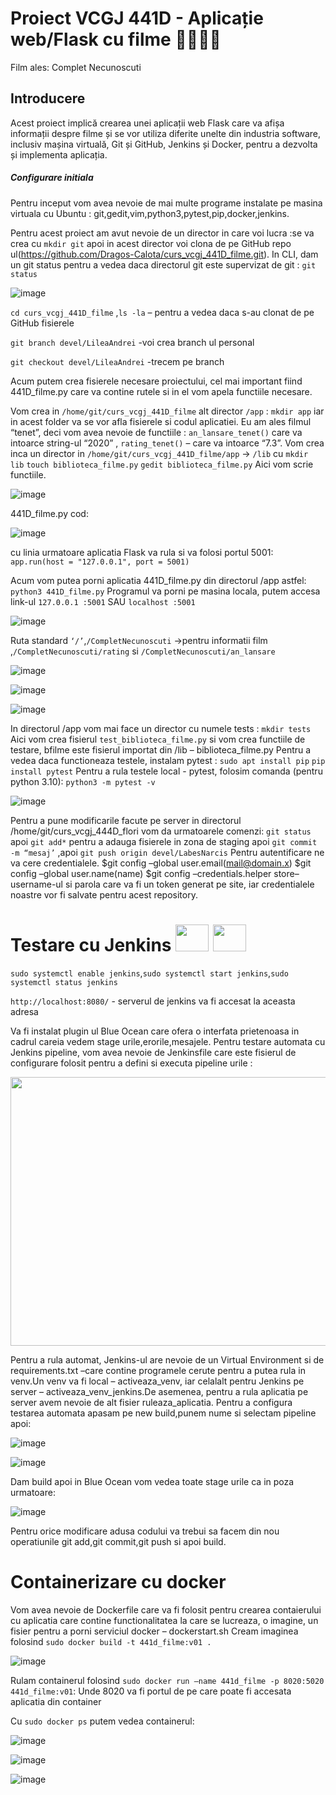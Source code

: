 # Proiect VCGJ 441D - Aplicație web/Flask cu filme 🎥🎥🎥🎥
Film ales: Complet Necunoscuti

## Introducere
Acest proiect implică crearea unei aplicații web Flask care va afișa informații despre filme și se vor utiliza diferite unelte din industria software, inclusiv mașina virtuală, Git și GitHub, Jenkins și Docker, pentru a dezvolta și implementa aplicația.

##### Configurare initiala

Pentru inceput vom avea nevoie de mai multe programe instalate pe masina virtuala cu Ubuntu : git,gedit,vim,python3,pytest,pip,docker,jenkins.

Pentru acest proiect am avut nevoie de un director in care voi lucra :se va crea cu
`mkdir git` apoi in acest director voi clona de pe GitHub repo ul(https://github.com/Dragos-Calota/curs_vcgj_441D_filme.git). 
In CLI, dam un git status pentru a vedea daca directorul git este supervizat de git : `git status`

![image](https://github.com/Dragos-Calota/curs_vcgj_441D_filme/assets/129889527/376a4dde-51b4-4051-b380-4e15080b51b8)

`cd curs_vcgj_441D_filme` ,`ls -la` – pentru a vedea daca s-au clonat de pe GitHub fisierele 

`git branch devel/LileaAndrei` -voi crea branch ul personal 

`git checkout devel/LileaAndrei` -trecem pe branch 

Acum putem crea fisierele necesare proiectului, cel mai important fiind 441D_filme.py care va contine rutele si in el vom apela functiile necesare.

Vom crea in `/home/git/curs_vcgj_441D_filme` alt director `/app` :  `mkdir app` iar in acest folder va se vor afla fisierele si codul aplicatiei.
Eu am ales filmul “tenet”, deci vom avea nevoie de functiile :  `an_lansare_tenet()` care va intoarce string-ul “2020” , `rating_tenet()` – care va intoarce “7.3”.
Vom crea inca un director in `/home/git/curs_vcgj_441D_filme/app` -> `/lib`  cu `mkdir lib`
`touch biblioteca_filme.py` `gedit biblioteca_filme.py` Aici vom scrie functiile.

![image](https://github.com/Dragos-Calota/curs_vcgj_441D_filme/assets/129889527/6f5cc2c8-c52a-4b79-9a15-f3dd4a3dae4e)

441D_filme.py cod:

![image](https://github.com/Dragos-Calota/curs_vcgj_441D_filme/assets/129889527/88652e53-5d90-48c9-83e4-397f39e34b16)

cu linia urmatoare aplicatia Flask va rula si va folosi portul 5001:
`app.run(host = "127.0.0.1", port = 5001)`

Acum vom putea porni aplicatia 441D_filme.py din directorul /app astfel: `python3 441D_filme.py` Programul va porni pe masina locala, putem accesa link-ul `127.0.0.1 :5001` SAU `localhost :5001` 

![image](https://github.com/Dragos-Calota/curs_vcgj_441D_filme/assets/129889527/55c79606-ea4f-4f78-a314-862fe1417774)

Ruta standard `‘/’`,`/CompletNecunoscuti` ->pentru informatii film ,`/CompletNecunoscuti/rating` si `/CompletNecunoscuti/an_lansare`

![image](https://github.com/Dragos-Calota/curs_vcgj_441D_filme/assets/129889527/c168da0c-148e-4ce7-9962-96fe55dd45bb)

![image](https://github.com/Dragos-Calota/curs_vcgj_441D_filme/assets/129889527/a2f7a123-d016-41f3-b34a-1b1359bbea68)

![image](https://github.com/Dragos-Calota/curs_vcgj_441D_filme/assets/129889527/fb5d48ec-8655-497b-bbe0-b14550832a42)

 In directorul /app vom mai face un director cu numele tests :
`mkdir tests` Aici vom crea fisierul `test_biblioteca_filme.py` si vom crea functiile de testare, bfilme este fisierul importat din /lib – biblioteca_filme.py Pentru a vedea daca functioneaza testele, instalam pytest : `sudo apt install pip` `pip install pytest`
Pentru a rula testele local - pytest, folosim comanda (pentru python 3.10): `python3 -m pytest -v`

![image](https://github.com/Dragos-Calota/curs_vcgj_441D_filme/assets/129889527/6da7d02a-22f1-4bb4-89fb-b98d850030a2)

Pentru a pune modificarile facute pe server in directorul /home/git/curs_vcgj_444D_flori vom da urmatoarele comenzi:
`git status` apoi `git add*` pentru a adauga fisierele in zona de staging apoi  `git commit -m “mesaj’` ,apoi 
`git push origin devel/LabesNarcis`
Pentru autentificare ne va cere credentialele.
$git config –global user.email(mail@domain.x) $git config –global user.name(name) $git config –credentials.helper store–username-ul si parola care va fi un token generat pe site, iar credentialele noastre vor fi salvate pentru acest repository.

# Testare cu Jenkins <img src="https://github.com/Dragos-Calota/curs_vcgj_441D_filme/assets/24204707/e02d06e9-e06e-4e47-aabd-b42ae6a7c150"  width="53" height="43"> <img src="https://github.com/Dragos-Calota/curs_vcgj_441D_filme/assets/24204707/e02d06e9-e06e-4e47-aabd-b42ae6a7c150"  width="53" height="43">



`sudo systemctl enable jenkins`,`sudo systemctl start jenkins`,`sudo systemctl status jenkins`

`http://localhost:8080/` - serverul de jenkins va fi accesat la aceasta adresa

Va fi instalat plugin ul Blue Ocean care ofera o interfata prietenoasa in cadrul careia vedem stage urile,erorile,mesajele.
Pentru testare automata cu Jenkins pipeline, vom avea nevoie de Jenkinsfile care este fisierul de configurare folosit pentru a defini si executa pipeline urile : 

<img src="https://github.com/Dragos-Calota/curs_vcgj_441D_filme/assets/24204707/76d4da2a-60d6-4c8b-a383-fae6381b7aa3"  width="530" height="430">

Pentru a rula automat, Jenkins-ul are nevoie de un Virtual Environment si de requirements.txt –care contine  programele cerute pentru a putea rula in venv.Un venv va fi local – activeaza_venv, iar celalalt pentru Jenkins pe server – activeaza_venv_jenkins.De asemenea, pentru a rula aplicatia pe server avem nevoie de alt fisier ruleaza_aplicatia.
Pentru a configura testarea automata apasam pe new build,punem nume si selectam pipeline apoi:
 
![image](https://github.com/Dragos-Calota/curs_vcgj_441D_filme/assets/129889527/f1a74a96-3f18-4a0d-8003-69fb20d5ed97)

![image](https://github.com/Dragos-Calota/curs_vcgj_441D_filme/assets/129889527/bd18325c-0e15-4ccb-95aa-b68a96e02bd4)

Dam build apoi in Blue Ocean vom vedea toate stage urile ca in poza urmatoare:

![image](https://github.com/Dragos-Calota/curs_vcgj_441D_filme/assets/129889527/5510fb77-8d4b-437c-b294-a69b3e090df9)

Pentru orice modificare adusa codului va trebui sa facem din nou operatiunile git add,git commit,git push si apoi build.

# Containerizare cu docker

Vom avea nevoie de Dockerfile care va fi folosit pentru crearea contaierului cu aplicatia care  contine functionalitatea la care se lucreaza, o imagine, un fisier pentru a porni serviciul docker – dockerstart.sh 
Cream imaginea folosind `sudo docker build -t 441d_filme:v01 .`


![image](https://github.com/Dragos-Calota/curs_vcgj_441D_filme/assets/129889527/9628e75b-c81d-4f3b-bcc1-4b740b9cea72)

Rulam containerul folosind `sudo docker run –name 441d_filme -p 8020:5020 441d_filme:v01`:
Unde 8020 va fi portul de pe care poate fi accesata aplicatia din container 

Cu `sudo docker ps` putem vedea containerul:

![image](https://github.com/Dragos-Calota/curs_vcgj_441D_filme/assets/129889527/41adb46c-22e5-4880-a539-62fb5e6cea46)

![image](https://github.com/Dragos-Calota/curs_vcgj_441D_filme/assets/129889527/b0f65488-e618-4fcc-abdf-8f57fec69077)

![image](https://github.com/Dragos-Calota/curs_vcgj_441D_filme/assets/129889527/d021cf77-092e-4bbd-af10-5fc230446b9d)


